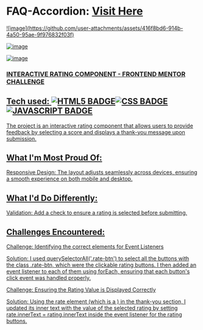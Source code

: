 # FAQ-Accordion: <a target="_blank" href="https://rc-frontendmentor.netlify.app/">Visit Here</a>
 
<a href="https://rc-frontendmentor.netlify.app/" target="_blank">
![image](https://github.com/user-attachments/assets/416f8bd6-914b-4a50-95ae-9f976832f03f)
 
![image](https://github.com/user-attachments/assets/7d8ec1a7-df35-4392-bcb8-4324a56446cc)

![image](https://github.com/user-attachments/assets/e12d43b2-07d8-4c27-927e-767068f8e4aa)
 
### INTERACTIVE RATING COMPONENT - FRONTEND MENTOR CHALLENGE

## Tech used: ![HTML5 BADGE](https://img.shields.io/static/v1?label=|&message=HTML5&color=23555f&style=plastic&logo=html5)![CSS BADGE](https://img.shields.io/static/v1?label=|&message=CSS3&color=285f65&style=plastic&logo=css3)![JAVASCRIPT BADGE](https://img.shields.io/static/v1?label=|&message=JAVASCRIPT&color=3c7f5d&style=plastic&logo=javascript)

The project is an interactive rating component that allows users to provide feedback by selecting a score and displays a thank-you message upon submission.

## What I'm Most Proud Of:

Responsive Design: The layout adjusts seamlessly across devices, ensuring a smooth experience on both mobile and desktop.

## What I'd Do Differently:

Validation: Add a check to ensure a rating is selected before submitting.

## Challenges Encountered:

Challenge: Identifying the correct elements for Event Listeners

Solution: I used querySelectorAll('.rate-btn') to select all the buttons with the class .rate-btn, which were the clickable rating buttons. I then added an event listener to each of them using forEach, ensuring that each button's click event was handled properly.

Challenge: Ensuring the Rating Value is Displayed Correctly

Solution: Using the rate element (which is a ) in the thank-you section, I updated its inner text with the value of the selected rating by setting rate.innerText = rating.innerText inside the event listener for the rating buttons.



